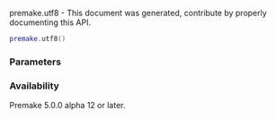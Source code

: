 premake.utf8 - This document was generated, contribute by properly documenting this API.

```lua
premake.utf8()
```

### Parameters ###


### Availability ###

Premake 5.0.0 alpha 12 or later.

